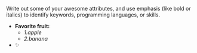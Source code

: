 Write out some of your awesome attributes, and use emphasis (like bold or italics) to identify keywords, programming languages, or skills. 
* **Favorite fruit:**
  * *1.apple*
  * _2.banana_
* :sparkles:
